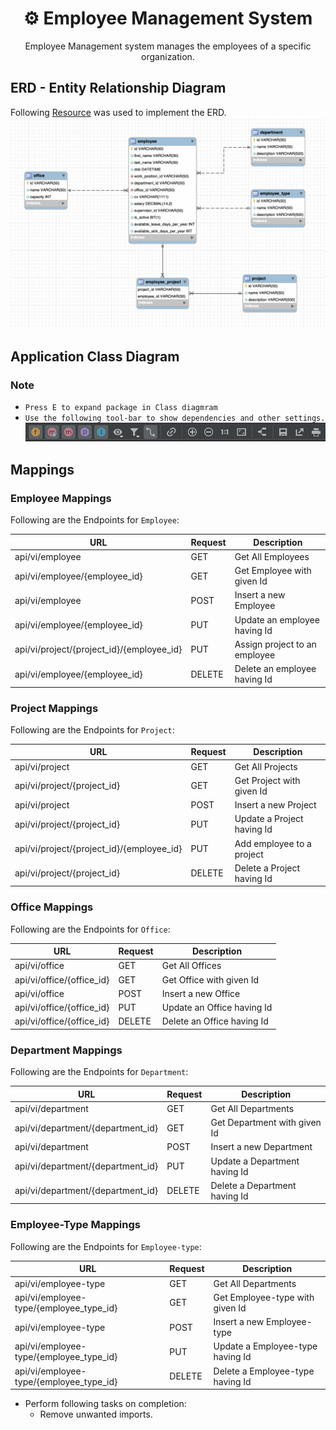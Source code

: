 <h1 align="center"> ⚙ Employee Management System </h1>

<p align="center">
Employee Management system manages the employees of a specific organization.
</p>


## ERD - Entity Relationship Diagram
Following [Resource](https://www.softwareideas.net/a/1565/Employee-Management-System--ER-diagram-) was used to implement the ERD.
![Employee Management System - Entity Relationship Diagram](image/erd_ems.png)


## Application Class Diagram

### Note
* `Press E to expand package in Class diagmram`
* `Use the following tool-bar to show dependencies and other settings.`
![UML toolbar](image/uml_tools.png)

## Mappings

### Employee Mappings
Following are the Endpoints for `Employee`:

URL | Request | Description
--- | --- | --- |
api/vi/employee | GET | Get All Employees
api/vi/employee/{employee_id} | GET | Get Employee with given Id
api/vi/employee | POST |  Insert a new Employee
api/vi/employee/{employee_id} | PUT | Update an employee having Id 
api/vi/project/{project_id}/{employee_id} | PUT | Assign project to an employee
api/vi/employee/{employee_id} | DELETE | Delete an employee having Id


### Project Mappings
Following are the Endpoints for `Project`:

URL | Request | Description
--- | --- | --- |
api/vi/project | GET | Get All Projects
api/vi/project/{project_id} | GET | Get Project with given Id
api/vi/project | POST |  Insert a new Project
api/vi/project/{project_id} | PUT | Update a Project having Id
api/vi/project/{project_id}/{employee_id} | PUT | Add employee to a project
api/vi/project/{project_id} | DELETE | Delete a Project having Id


### Office Mappings
Following are the Endpoints for `Office`:

URL | Request | Description
--- | --- | --- |
api/vi/office | GET | Get All Offices
api/vi/office/{office_id} | GET | Get Office with given Id
api/vi/office | POST |  Insert a new Office
api/vi/office/{office_id} | PUT | Update an Office having Id
api/vi/office/{office_id} | DELETE | Delete an Office having Id


### Department Mappings
Following are the Endpoints for `Department`:

URL | Request | Description
--- | --- | --- |
api/vi/department | GET | Get All Departments
api/vi/department/{department_id} | GET | Get Department with given Id
api/vi/department | POST |  Insert a new Department
api/vi/department/{department_id} | PUT | Update a Department having Id
api/vi/department/{department_id} | DELETE | Delete a Department having Id


### Employee-Type Mappings
Following are the Endpoints for `Employee-type`:

URL | Request | Description
--- | --- | --- |
api/vi/employee-type | GET | Get All Departments
api/vi/employee-type/{employee_type_id} | GET | Get Employee-type with given Id
api/vi/employee-type | POST |  Insert a new Employee-type
api/vi/employee-type/{employee_type_id} | PUT | Update a Employee-type having Id
api/vi/employee-type/{employee_type_id} | DELETE | Delete a Employee-type having Id


* Perform following tasks on completion:
    * Remove unwanted imports.